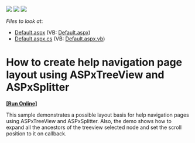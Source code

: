 <!-- default badges list -->
![](https://img.shields.io/endpoint?url=https://codecentral.devexpress.com/api/v1/VersionRange/128564005/13.1.4%2B)
[![](https://img.shields.io/badge/Open_in_DevExpress_Support_Center-FF7200?style=flat-square&logo=DevExpress&logoColor=white)](https://supportcenter.devexpress.com/ticket/details/E2673)
[![](https://img.shields.io/badge/📖_How_to_use_DevExpress_Examples-e9f6fc?style=flat-square)](https://docs.devexpress.com/GeneralInformation/403183)
<!-- default badges end -->
<!-- default file list -->
*Files to look at*:

* [Default.aspx](./CS/WebSite/Default.aspx) (VB: [Default.aspx](./VB/WebSite/Default.aspx))
* [Default.aspx.cs](./CS/WebSite/Default.aspx.cs) (VB: [Default.aspx.vb](./VB/WebSite/Default.aspx.vb))
<!-- default file list end -->
# How to create help navigation page layout using ASPxTreeView and ASPxSplitter
<!-- run online -->
**[[Run Online]](https://codecentral.devexpress.com/e2673/)**
<!-- run online end -->


<p>This sample  demonstrates a  possible layout basis for help navigation pages using ASPxTreeView and ASPxSplitter.  Also, the demo shows how to expand all the ancestors of the treeview selected node and set the scroll position to it on callback.</p>

<br/>


